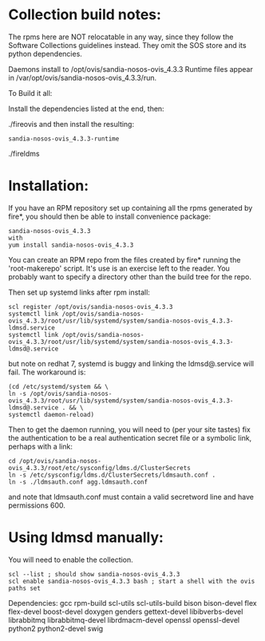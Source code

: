 # Collection build notes:

The rpms here are NOT relocatable in any way, since they follow the 
Software Collections guidelines instead. They omit the SOS store
and its python dependencies.

Daemons install to /opt/ovis/sandia-nosos-ovis\_4.3.3
Runtime files appear in /var/opt/ovis/sandia-nosos-ovis\_4.3.3/run.

To Build it all:

Install the dependencies listed at the end, then:

./fireovis
and then install the resulting:
```
sandia-nosos-ovis_4.3.3-runtime
```

./fireldms

# Installation:

If you have an RPM repository set up containing all the rpms 
generated by fire\*, you should then be able
to install convenience package:
```
sandia-nosos-ovis_4.3.3
with
yum install sandia-nosos-ovis_4.3.3
```

You can create an RPM repo from the files created by fire\*
running the 'root-makerepo' script.
It's use is an exercise left to the reader. You probably want
to specify a directory other than the build tree for the repo.

Then set up systemd links after rpm install:
```
scl register /opt/ovis/sandia-nosos-ovis_4.3.3
systemctl link /opt/ovis/sandia-nosos-ovis_4.3.3/root/usr/lib/systemd/system/sandia-nosos-ovis_4.3.3-ldmsd.service
systemctl link /opt/ovis/sandia-nosos-ovis_4.3.3/root/usr/lib/systemd/system/sandia-nosos-ovis_4.3.3-ldmsd@.service
```
but note on redhat 7, systemd is buggy and linking the ldmsd@.service will fail.
The workaround is:
```
(cd /etc/systemd/system && \
ln -s /opt/ovis/sandia-nosos-ovis_4.3.3/root/usr/lib/systemd/system/sandia-nosos-ovis_4.3.3-ldmsd@.service . && \
systemctl daemon-reload)
```
Then to get the daemon running, you will need to (per your site tastes) fix the authentication 
to be a real authentication secret file or a symbolic link, perhaps with a link:
```
cd /opt/ovis/sandia-nosos-ovis_4.3.3/root/etc/sysconfig/ldms.d/ClusterSecrets
ln -s /etc/sysconfig/ldms.d/ClusterSecrets/ldmsauth.conf .
ln -s ./ldmsauth.conf agg.ldmsauth.conf
```
and note that ldmsauth.conf must contain a valid secretword line and have permissions 600.


# Using ldmsd manually:

You will need to enable the collection.
```
scl --list ; should show sandia-nosos-ovis_4.3.3
scl enable sandia-nosos-ovis_4.3.3 bash ; start a shell with the ovis paths set
```

Dependencies:
	gcc
	rpm-build
	scl-utils
	scl-utils-build
	bison bison-devel
	flex flex-devel
	boost-devel
	doxygen
	genders
	gettext-devel
	libibverbs-devel
	librabbitmq librabbitmq-devel
	librdmacm-devel
	openssl openssl-devel
	python2 python2-devel
	swig
